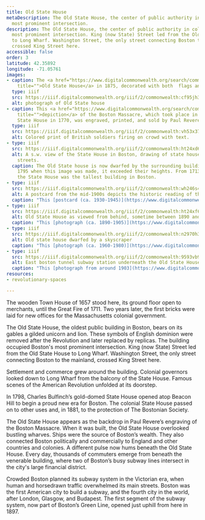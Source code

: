 ```yaml
---
title: Old State House
metaDescription: The Old State House, the center of public authority in colonial Boston, occupied the city's
  most prominent intersection.
description: The Old State House, the center of public authority in colonial Boston, occupied the city's
  most prominent intersection. King (now State) Street led from the Old State House
  to Long Wharf. Washington Street, the only street connecting Boston to the mainland,
  crossed King Street here.
accessible: false
order: 3
latitude: 42.35892
longitude: -71.05761
images:
- caption: The <a href="https://www.digitalcommonwealth.org/search/commonwealth:cf95jh321"
    title="">Old State House</a> in 1875, decorated with both  flags and signage.
  type: iiif
  src: https://iiif.digitalcommonwealth.org/iiif/2/commonwealth:cf95jh339
  alt: photograph of Old State house
- caption: This <a href="https://www.digitalcommonwealth.org/search/commonwealth:vh53x3780"
    title="">depiction</a> of the Boston Massacre, which took place in front of the
    State House in 1770, was engraved, printed, and sold by Paul Revere.
  type: iiif
  src: https://iiif.digitalcommonwealth.org/iiif/2/commonwealth:vh53x3798
  alt: Colored print of British soldiers firing on crowd with text.
- type: iiif
  src: https://iiif.digitalcommonwealth.org/iiif/2/commonwealth:ht24xd65w
  alt: A s.w. view of the State House in Boston, drawing of state house and populated
    streets.
  caption: The Old State house is now dwarfed by the surrounding buildings, but in
    1795 when this image was made, it exceeded their heights. From 1713 until 1745,
    the State House was the tallest building in Boston.
- type: iiif
  src: https://iiif.digitalcommonwealth.org/iiif/2/commonwealth:wh246s48n
  alt: A postcard from the mid-1900s depicts the historic reading of the declaration of independence from the old state house on July 18th 1776
  caption: "This [postcard (ca. 1930-1945)](https://www.digitalcommonwealth.org/search/commonwealth:wh246s47c) depicts the historic reading of the declaration of independence from the Old State House balcony on July 18th 1776."
- type: iiif
  src: https://iiif.digitalcommonwealth.org/iiif/2/commonwealth:ht24xf610
  alt: Old State House as viewed from behind, sometime between 1890 and 1905
  caption: "This [photograph (ca. 1890-1905)](https://www.digitalcommonwealth.org/search/commonwealth:ht24xf60q) depicts the Old State House from behind, adjacent to Boston's first skyscraper, the Ames Building. "
- type: iiif
  src: https://iiif.digitalcommonwealth.org/iiif/2/commonwealth:n2970h33b
  alt: Old state house dwarfed by a skyscraper
  caption: "This [photograph (ca. 1960-1980)](https://www.digitalcommonwealth.org/search/commonwealth:b5647837c) depicts the Old State House dwarfed by modern skyscrapers."
- type: iiif
  src: https://iiif.digitalcommonwealth.org/iiif/2/commonwealth:9593vb94n
  alt: East boston tunnel subway station underneath the Old State House
  caption: "This [photograph from around 1903](https://www.digitalcommonwealth.org/search/commonwealth:9593vb93c) depicts the interior of the East Boston Tunnel subway station, located directly underneath the Old State House."
resources:
- revolutionary-spaces

---
```

The wooden Town House of 1657 stood here, its ground floor open to merchants, until the Great Fire of 1711. Two years later, the first bricks were laid for new offices for the Massachusetts colonial government.

The Old State House, the oldest public building in Boston, bears on its gables a gilded unicorn and lion. These symbols of English dominion were removed after the Revolution and later replaced by replicas. The building occupied Boston's most prominent intersection. King (now State) Street led from the Old State House to Long Wharf. Washington Street, the only street connecting Boston to the mainland, crossed King Street here.

Settlement and commerce grew around the building. Colonial governors looked down to Long Wharf from the balcony of the State House. Famous scenes of the American Revolution unfolded at its doorstep.

In 1798, Charles Bulfinch’s gold-domed State House opened atop Beacon Hill to begin a proud new era for Boston. The colonial State House passed on to other uses and, in 1881, to the protection of The Bostonian Society.

The Old State House appears as the backdrop in Paul Revere’s engraving of the Boston Massacre. When it was built, the Old State House overlooked bustling wharves. Ships were the source of Boston’s wealth. They also connected Boston politically and commercially to England and other countries and colonies. A different pulse now hums beneath the Old State House. Every day, thousands of commuters emerge from beneath the venerable building, where two of Boston’s busy subway lines intersect in the city's large financial district.

Crowded Boston planned its subway system in the Victorian era, when human and horsedrawn traffic overwhelmed its main streets. Boston was the first American city to build a subway, and the fourth city in the world, after London, Glasgow, and Budapest. The first segment of the subway system, now part of Boston’s Green Line, opened just uphill from here in 1897.